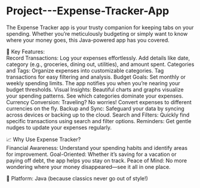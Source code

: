 # Project---Expense-Tracker-App
The Expense Tracker app is your trusty companion for keeping tabs on your spending. Whether you’re meticulously budgeting or simply want to know where your money goes, this Java-powered app has you covered.  

🌟 Key Features:  
Record Transactions: Log your expenses effortlessly. Add details like date, category (e.g., groceries, dining out, utilities), and amount spent. 
Categories and Tags: Organize expenses into customizable categories. Tag transactions for easy filtering and analysis. 
Budget Goals: Set monthly or weekly spending limits. The app notifies you when you’re nearing your budget thresholds. 
Visual Insights: Beautiful charts and graphs visualize your spending patterns. See which categories dominate your expenses. 
Currency Conversion: Traveling? No worries! Convert expenses to different currencies on the fly. 
Backup and Sync: Safeguard your data by syncing across devices or backing up to the cloud. 
Search and Filters: Quickly find specific transactions using search and filter options. 
Reminders: Get gentle nudges to update your expenses regularly.

📈 Why Use Expense Tracker?  
Financial Awareness: Understand your spending habits and identify areas for improvement. 
Goal-Oriented: Whether it’s saving for a vacation or paying off debt, the app helps you stay on track. Peace of Mind: No more wondering where your money disappeared—see it all in one place. 

📱 Platform: Java (because classics never go out of style!)
